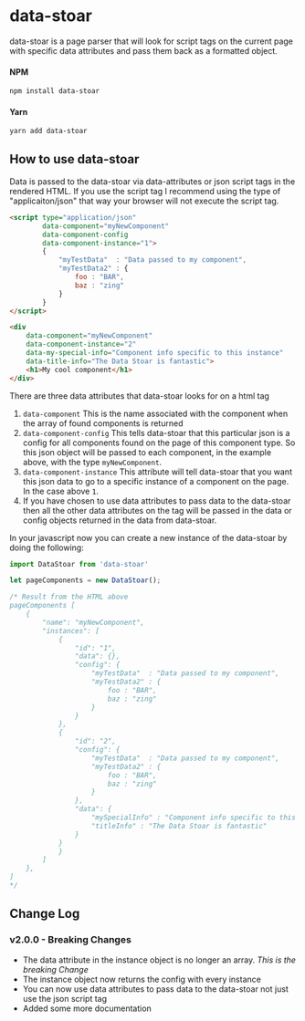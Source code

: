 # data-stoar
data-stoar is a page parser that will look for script tags on the current page with specific data attributes and pass them back as a formatted object.

#### NPM
```bash
npm install data-stoar
```
#### Yarn
```bash
yarn add data-stoar
```

## How to use data-stoar
Data is passed to the data-stoar via data-attributes or json script tags in the rendered HTML. If you use the script tag I recommend using the type of "applicaiton/json" that way your browser will not execute the script tag.

```HTML
<script type="application/json"
        data-component="myNewComponent"
        data-component-config
        data-component-instance="1">
        {
            "myTestData"  : "Data passed to my component",
            "myTestData2" : {
                foo : "BAR",
                baz : "zing"
            }
        }
</script>

<div
    data-component="myNewComponent"
    data-component-instance="2"
    data-my-special-info="Component info specific to this instance"
    data-title-info="The Data Stoar is fantastic">
    <h1>My cool component</h1>
</div>

```
There are three data attributes that data-stoar looks for on a html tag
1) `data-component` This is the name associated with the component when the array of found components is returned
2) `data-component-config` This tells data-stoar that this particular json is a config for all components found on the page of this component type. So this json object will be passed to each component, in the example above, with the type `myNewComponent`.
3) `data-component-instance` This attribute will tell data-stoar that you want this json data to go to a specific instance of a component on the page. In the case above `1`.
4) If you have chosen to use data attributes to pass data to the data-stoar then all the other data attributes on the tag will be passed in the data or config objects returned in the data from data-stoar.

In your javascript now you can create a new instance of the data-stoar by doing the following:

```javascript
import DataStoar from 'data-stoar'

let pageComponents = new DataStoar();

/* Result from the HTML above
pageComponents [
    {
        "name": "myNewComponent",
        "instances": [
            {
                "id": "1",
                "data": {},
                "config": {
                    "myTestData"  : "Data passed to my component",
                    "myTestData2" : {
                        foo : "BAR",
                        baz : "zing"
                    }
                }
            },
            {
                "id": "2",
                "config": {
                    "myTestData"  : "Data passed to my component",
                    "myTestData2" : {
                        foo : "BAR",
                        baz : "zing"
                    }
                },
                "data": {
                    "mySpecialInfo" : "Component info specific to this instance",
                    "titleInfo" : "The Data Stoar is fantastic"
                }
            }
            }
        ]
    },
]
*/
```


## Change Log
### v2.0.0 - Breaking Changes
* The data attribute in the instance object is no longer an array. *This is the breaking Change*
* The instance object now returns the config with every instance
* You can now use data attributes to pass data to the data-stoar not just use the json script tag
* Added some more documentation
